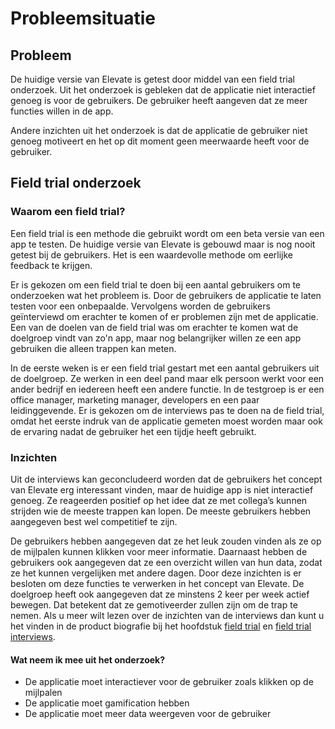# Probleemsituatie

## Probleem

De huidige versie van Elevate is getest door middel van een field trial onderzoek. Uit het onderzoek is gebleken dat de applicatie niet interactief genoeg is voor de gebruikers. De gebruiker heeft aangeven dat ze meer functies willen in de app. 

Andere inzichten uit het onderzoek is dat de applicatie de gebruiker niet genoeg motiveert en het op dit moment geen meerwaarde heeft voor de gebruiker.

## Field trial onderzoek

### Waarom een field trial?

Een field trial is een methode die gebruikt wordt om een beta versie van een app te testen. De huidige versie van Elevate is gebouwd maar is nog nooit getest bij de gebruikers. Het is een waardevolle methode om eerlijke feedback te krijgen.

Er is gekozen om een field trial te doen bij een aantal gebruikers om te onderzoeken wat het probleem is. Door de gebruikers de applicatie te laten testen voor een onbepaalde. Vervolgens worden de gebruikers geïnterviewd om erachter te komen of er problemen zijn met de applicatie. Een van de doelen van de field trial was om erachter te komen wat de doelgroep vindt van zo'n app, maar nog belangrijker willen ze een app gebruiken die alleen trappen kan meten.

In de eerste weken is er een field trial gestart met een aantal gebruikers uit de doelgroep. Ze werken in een deel pand maar elk persoon werkt voor een ander bedrijf en iedereen heeft een andere functie. In de testgroep is er een office manager, marketing manager, developers en een paar leidinggevende. Er is gekozen om de interviews pas te doen na de field trial, omdat het eerste indruk van de applicatie gemeten moest worden maar ook de ervaring nadat de gebruiker het een tijdje heeft gebruikt. 

### Inzichten

Uit de interviews kan geconcludeerd worden dat de gebruikers het concept van Elevate erg interessant vinden, maar de huidige app is niet interactief genoeg. Ze reageerden positief op het idee dat ze met collega’s kunnen strijden wie de meeste trappen kan lopen. De meeste gebruikers hebben aangegeven best wel competitief te zijn.

De gebruikers hebben aangegeven dat ze het leuk zouden vinden als ze op de mijlpalen kunnen klikken voor meer informatie. Daarnaast hebben de gebruikers ook aangegeven dat ze een overzicht willen van hun data, zodat ze het kunnen vergelijken met andere dagen. Door deze inzichten is er besloten om deze functies te verwerken in het concept van Elevate. De doelgroep heeft ook aangegeven dat ze minstens 2 keer per week actief bewegen. Dat betekent dat ze gemotiveerder zullen zijn om de trap te nemen. Als u meer wilt lezen over de inzichten van de interviews dan kunt u het vinden in de product biografie bij het hoofdstuk [field trial](https://s-sontoidjojo.gitbook.io/productbiografie/understand-and-empathize/gedrag-onderzoek/field-trial) en [field trial interviews](https://s-sontoidjojo.gitbook.io/productbiografie/understand-and-empathize/gedrag-onderzoek/field-trial/field-trial-interviews).

#### Wat neem ik mee uit het onderzoek?

* De applicatie moet interactiever voor de gebruiker zoals klikken op de mijlpalen
* De applicatie moet gamification hebben
* De applicatie moet meer data weergeven voor de gebruiker



